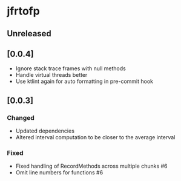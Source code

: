# jfrtofp

## Unreleased

## [0.0.4]

- Ignore stack trace frames with null methods
- Handle virtual threads better
- Use ktlint again for auto formatting in pre-commit hook

## [0.0.3]

### Changed
- Updated dependencies
- Altered interval computation to be closer to the average interval

### Fixed
- Fixed handling of RecordMethods across multiple chunks #6
- Omit line numbers for functions #6